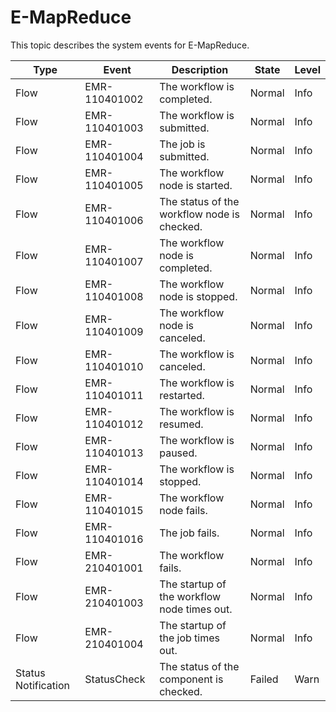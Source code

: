 # E-MapReduce

This topic describes the system events for E-MapReduce.

|Type|Event|Description|State|Level|
|----|-----|-----------|-----|-----|
|Flow|EMR-110401002|The workflow is completed.|Normal|Info|
|Flow|EMR-110401003|The workflow is submitted.|Normal|Info|
|Flow|EMR-110401004|The job is submitted.|Normal|Info|
|Flow|EMR-110401005|The workflow node is started.|Normal|Info|
|Flow|EMR-110401006|The status of the workflow node is checked.|Normal|Info|
|Flow|EMR-110401007|The workflow node is completed.|Normal|Info|
|Flow|EMR-110401008|The workflow node is stopped.|Normal|Info|
|Flow|EMR-110401009|The workflow node is canceled.|Normal|Info|
|Flow|EMR-110401010|The workflow is canceled.|Normal|Info|
|Flow|EMR-110401011|The workflow is restarted.|Normal|Info|
|Flow|EMR-110401012|The workflow is resumed.|Normal|Info|
|Flow|EMR-110401013|The workflow is paused.|Normal|Info|
|Flow|EMR-110401014|The workflow is stopped.|Normal|Info|
|Flow|EMR-110401015|The workflow node fails.|Normal|Info|
|Flow|EMR-110401016|The job fails.|Normal|Info|
|Flow|EMR-210401001|The workflow fails.|Normal|Info|
|Flow|EMR-210401003|The startup of the workflow node times out.|Normal|Info|
|Flow|EMR-210401004|The startup of the job times out.|Normal|Info|
|Status Notification|StatusCheck|The status of the component is checked.|Failed|Warn|

